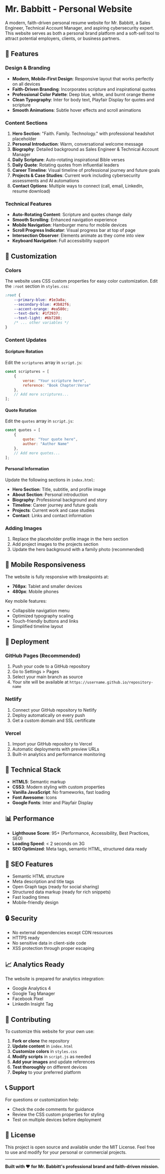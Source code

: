# Mr. Babbitt - Personal Website

A modern, faith-driven personal resume website for Mr. Babbitt, a Sales Engineer, Technical Account Manager, and aspiring cybersecurity expert. This website serves as both a personal brand platform and a soft-sell tool to attract potential employers, clients, or business partners.

## 🌟 Features

### Design & Branding
- **Modern, Mobile-First Design**: Responsive layout that works perfectly on all devices
- **Faith-Driven Branding**: Incorporates scripture and inspirational quotes
- **Professional Color Palette**: Deep blue, white, and burnt orange theme
- **Clean Typography**: Inter for body text, Playfair Display for quotes and scripture
- **Smooth Animations**: Subtle hover effects and scroll animations

### Content Sections
1. **Hero Section**: "Faith. Family. Technology." with professional headshot placeholder
2. **Personal Introduction**: Warm, conversational welcome message
3. **Biography**: Detailed background as Sales Engineer & Technical Account Manager
4. **Daily Scripture**: Auto-rotating inspirational Bible verses
5. **Daily Quote**: Rotating quotes from influential leaders
6. **Career Timeline**: Visual timeline of professional journey and future goals
7. **Projects & Case Studies**: Current work including cybersecurity assessments and AI automations
8. **Contact Options**: Multiple ways to connect (call, email, LinkedIn, resume download)

### Technical Features
- **Auto-Rotating Content**: Scripture and quotes change daily
- **Smooth Scrolling**: Enhanced navigation experience
- **Mobile Navigation**: Hamburger menu for mobile devices
- **Scroll Progress Indicator**: Visual progress bar at top of page
- **Intersection Observer**: Elements animate as they come into view
- **Keyboard Navigation**: Full accessibility support

## 🎨 Customization

### Colors
The website uses CSS custom properties for easy color customization. Edit the `:root` section in `styles.css`:

```css
:root {
    --primary-blue: #1e3a8a;
    --secondary-blue: #3b82f6;
    --accent-orange: #ea580c;
    --text-dark: #1f2937;
    --text-light: #6b7280;
    /* ... other variables */
}
```

### Content Updates

#### Scripture Rotation
Edit the `scriptures` array in `script.js`:

```javascript
const scriptures = [
    {
        verse: "Your scripture here",
        reference: "Book Chapter:Verse"
    },
    // Add more scriptures...
];
```

#### Quote Rotation
Edit the `quotes` array in `script.js`:

```javascript
const quotes = [
    {
        quote: "Your quote here",
        author: "Author Name"
    },
    // Add more quotes...
];
```

#### Personal Information
Update the following sections in `index.html`:

- **Hero Section**: Title, subtitle, and profile image
- **About Section**: Personal introduction
- **Biography**: Professional background and story
- **Timeline**: Career journey and future goals
- **Projects**: Current work and case studies
- **Contact**: Links and contact information

### Adding Images
1. Replace the placeholder profile image in the hero section
2. Add project images to the projects section
3. Update the hero background with a family photo (recommended)

## 📱 Mobile Responsiveness

The website is fully responsive with breakpoints at:
- **768px**: Tablet and smaller devices
- **480px**: Mobile phones

Key mobile features:
- Collapsible navigation menu
- Optimized typography scaling
- Touch-friendly buttons and links
- Simplified timeline layout

## 🚀 Deployment

### GitHub Pages (Recommended)
1. Push your code to a GitHub repository
2. Go to Settings > Pages
3. Select your main branch as source
4. Your site will be available at `https://username.github.io/repository-name`

### Netlify
1. Connect your GitHub repository to Netlify
2. Deploy automatically on every push
3. Get a custom domain and SSL certificate

### Vercel
1. Import your GitHub repository to Vercel
2. Automatic deployments with preview URLs
3. Built-in analytics and performance monitoring

## 🔧 Technical Stack

- **HTML5**: Semantic markup
- **CSS3**: Modern styling with custom properties
- **Vanilla JavaScript**: No frameworks, fast loading
- **Font Awesome**: Icons
- **Google Fonts**: Inter and Playfair Display

## 📊 Performance

- **Lighthouse Score**: 95+ (Performance, Accessibility, Best Practices, SEO)
- **Loading Speed**: < 2 seconds on 3G
- **SEO Optimized**: Meta tags, semantic HTML, structured data ready

## 🎯 SEO Features

- Semantic HTML structure
- Meta description and title tags
- Open Graph tags (ready for social sharing)
- Structured data markup (ready for rich snippets)
- Fast loading times
- Mobile-friendly design

## 🔒 Security

- No external dependencies except CDN resources
- HTTPS ready
- No sensitive data in client-side code
- XSS protection through proper escaping

## 📈 Analytics Ready

The website is prepared for analytics integration:
- Google Analytics 4
- Google Tag Manager
- Facebook Pixel
- LinkedIn Insight Tag

## 🤝 Contributing

To customize this website for your own use:

1. **Fork or clone** the repository
2. **Update content** in `index.html`
3. **Customize colors** in `styles.css`
4. **Modify scripts** in `script.js` as needed
5. **Add your images** and update references
6. **Test thoroughly** on different devices
7. **Deploy** to your preferred platform

## 📞 Support

For questions or customization help:
- Check the code comments for guidance
- Review the CSS custom properties for styling
- Test on multiple devices before deployment

## 📄 License

This project is open source and available under the MIT License. Feel free to use and modify for your personal or commercial projects.

---

**Built with ❤️ for Mr. Babbitt's professional brand and faith-driven mission.** 